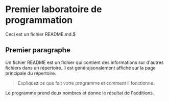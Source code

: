 # Premier laboratoire de programmation

Ceci est un fichier README.md.$

## Premier paragraphe

Un fichier README est un fichier qui contient des informations sur d'autres fichiers dans un répertoire. Il est générajsonalement affiché sur la page principale du répertoire.

> Expliquez ce que fait votre programme et comment il fonctionne.

Le programme prend deux nombres et donne le résultat de l'additions.
